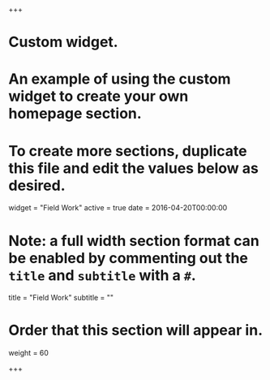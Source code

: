 +++
# Custom widget.
# An example of using the custom widget to create your own homepage section.
# To create more sections, duplicate this file and edit the values below as desired.
widget = "Field Work"
active = true
date = 2016-04-20T00:00:00

# Note: a full width section format can be enabled by commenting out the `title` and `subtitle` with a `#`.
title = "Field Work"
subtitle = ""

# Order that this section will appear in.
weight = 60

+++
